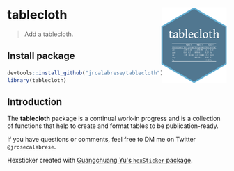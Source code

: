 # tablecloth <img src="man/figures/sticker.png" align="right" width="150" /> 

> Add a tablecloth.

## Install package

``` r
devtools::install_github("jrcalabrese/tablecloth")
library(tablecloth)
```

## Introduction

The **tablecloth** package is a continual work-in progress and is a collection of functions that help to create and format tables to be publication-ready. 

If you have questions or comments, feel free to DM me on Twitter `@jrosecalabrese`.

Hexsticker created with [Guangchuang Yu's `hexSticker` package](https://github.com/GuangchuangYu/hexSticker). 

